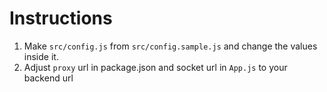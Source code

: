 # Instructions

1. Make `src/config.js` from `src/config.sample.js` and change the values inside it.
2. Adjust `proxy` url in package.json and socket url in `App.js` to your backend url
